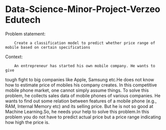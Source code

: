 # Data-Science-Minor-Project-Verzeo Edutech

Problem statement: 

        Create a classification model to predict whether price range of mobile based on certain specifications

Context:

        An entrepreneur has started his own mobile company. He wants to give
tough fight to big companies like Apple, Samsung etc.He does not know how to estimate price of mobiles his company creates. In this competitive 
mobile phone market, one cannot simply assume things. To solve this problem, he collects sales data of mobile phones of various companies.
He wants to find out some relation between features of a mobile phone (e.g., RAM, Internal Memory etc) and its selling price. But he is not so 
good at Machine Learning.So, he needs your help to solve this problem.In this problem you do not have to predict actual price but a price
range indicating how high the price is.

